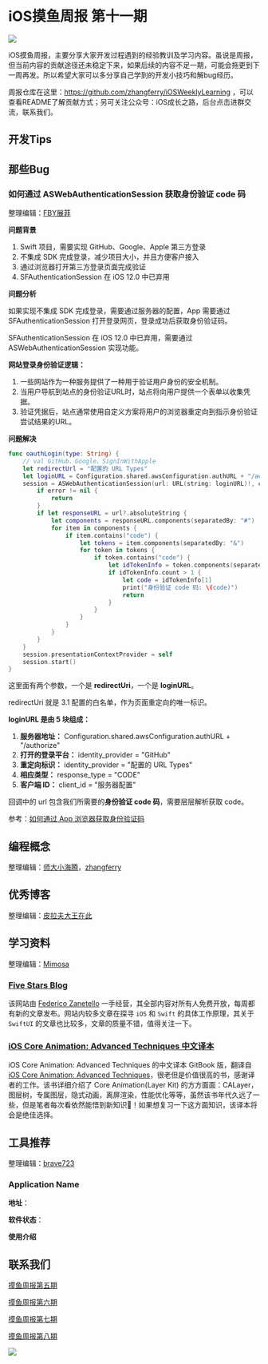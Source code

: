 # iOS摸鱼周报 第十一期

![](https://gitee.com/zhangferry/Images/raw/master/gitee/iOS摸鱼周报模板.png)

iOS摸鱼周报，主要分享大家开发过程遇到的经验教训及学习内容。虽说是周报，但当前内容的贡献途径还未稳定下来，如果后续的内容不足一期，可能会拖更到下一周再发。所以希望大家可以多分享自己学到的开发小技巧和解bug经历。

周报仓库在这里：https://github.com/zhangferry/iOSWeeklyLearning ，可以查看README了解贡献方式；另可关注公众号：iOS成长之路，后台点击进群交流，联系我们。

## 开发Tips



## 那些Bug

### 如何通过 ASWebAuthenticationSession 获取身份验证 code 码

整理编辑：[FBY展菲](https://juejin.cn/user/3192637497025335/posts)

**问题背景**

1. Swift 项目，需要实现 GitHub、Google、Apple 第三方登录
2. 不集成 SDK 完成登录，减少项目大小，并且方便客户接入
3. 通过浏览器打开第三方登录页面完成验证
4. SFAuthenticationSession 在 iOS 12.0 中已弃用

**问题分析**

如果实现不集成 SDK 完成登录，需要通过服务器的配置，App 需要通过 SFAuthenticationSession 打开登录网页，登录成功后获取身份验证码。

SFAuthenticationSession 在 iOS 12.0 中已弃用，需要通过 ASWebAuthenticationSession 实现功能。

**网站登录身份验证逻辑：**

1. 一些网站作为一种服务提供了一种用于验证用户身份的安全机制。
2. 当用户导航到站点的身份验证URL时，站点将向用户提供一个表单以收集凭据。
3. 验证凭据后，站点通常使用自定义方案将用户的浏览器重定向到指示身份验证尝试结果的URL。

**问题解决**

```swift
func oauthLogin(type: String) {
    // val GitHub、Google、SignInWithApple
    let redirectUrl = "配置的 URL Types"
    let loginURL = Configuration.shared.awsConfiguration.authURL + "/authorize" + "?identity_provider=" + type + "&redirect_uri=" + redirectUri + "&response_type=CODE&client_id=" + Configuration.shared.awsConfiguration.appClientId
    session = ASWebAuthenticationSession(url: URL(string: loginURL)!, callbackURLScheme: redirectUri) { url, error in
        if error != nil {
            return
        }
        if let responseURL = url?.absoluteString {
            let components = responseURL.components(separatedBy: "#")
            for item in components {
                if item.contains("code") {
                    let tokens = item.components(separatedBy: "&")
                    for token in tokens {
                        if token.contains("code") {
                            let idTokenInfo = token.components(separatedBy: "=")
                            if idTokenInfo.count > 1 {
                                let code = idTokenInfo[1]
                                print("身份验证 code 码: \(code)")
                                return
                            }
                        }
                    }
                }
            }
        }
    }
    session.presentationContextProvider = self
    session.start()
}
```

这里面有两个参数，一个是 **redirectUri**，一个是 **loginURL**。

redirectUri 就是 3.1 配置的白名单，作为页面重定向的唯一标识。

**loginURL 是由 5 块组成：**

1. **服务器地址：** Configuration.shared.awsConfiguration.authURL + "/authorize"
2. **打开的登录平台：** identity_provider = "GitHub"
3. **重定向标识：** identity_provider = "配置的 URL Types"
4. **相应类型：** response_type = "CODE"
5. **客户端 ID：** client_id = "服务器配置"

回调中的 url 包含我们所需要的**身份验证 code 码**，需要层层解析获取 code。

参考：[如何通过 App 浏览器获取身份验证码](https://mp.weixin.qq.com/s/QUiiCKJObfDPKWCvxAg5nQ)

## 编程概念

整理编辑：[师大小海腾](https://juejin.cn/user/782508012091645)，[zhangferry](https://zhangferry.com)



## 优秀博客

整理编辑：[皮拉夫大王在此](https://www.jianshu.com/u/739b677928f7)



## 学习资料

整理编辑：[Mimosa](https://juejin.cn/user/1433418892590136)

### [Five Stars Blog](https://www.fivestars.blog/)

该网站由 [Federico Zanetello](https://twitter.com/zntfdr) 一手经营，其全部内容对所有人免费开放，每周都有新的文章发布。网站内较多文章在探寻 `iOS` 和 `Swift` 的具体工作原理，其关于 `SwiftUI` 的文章也比较多，文章的质量不错，值得关注一下。

### [iOS Core Animation: Advanced Techniques 中文译本](https://zsisme.gitbooks.io/ios-/content/index.html)

iOS Core Animation: Advanced Techniques 的中文译本 GitBook 版，翻译自 [iOS Core Animation: Advanced Techniques](http://www.amazon.com/iOS-Core-Animation-Advanced-Techniques-ebook/dp/B00EHJCORC/ref=sr_1_1?ie=UTF8&qid=1423192842&sr=8-1&keywords=Core+Animation+Advanced+Techniques)，很老但是价值很高的书，感谢译者的工作。该书详细介绍了 Core Animation(Layer Kit) 的方方面面：CALayer，图层树，专属图层，隐式动画，离屏渲染，性能优化等等，虽然该书年代久远了一些，但是笔者每次看依然能悟到新知识🤖！如果想复习一下这方面知识，该译本将会是绝佳选择。

## 工具推荐

整理编辑：[brave723](https://juejin.cn/user/307518984425981/posts)

### Application Name

**地址**：

**软件状态**：

**使用介绍**



## 联系我们

[摸鱼周报第五期](https://zhangferry.com/2021/02/28/iOSWeeklyLearning_5/)

[摸鱼周报第六期](https://zhangferry.com/2021/03/14/iOSWeeklyLearning_6/)

[摸鱼周报第七期](https://zhangferry.com/2021/03/28/iOSWeeklyLearning_7/)

[摸鱼周报第八期](https://zhangferry.com/2021/04/11/iOSWeeklyLearning_8/)

![](https://gitee.com/zhangferry/Images/raw/master/gitee/wechat_official.png)
